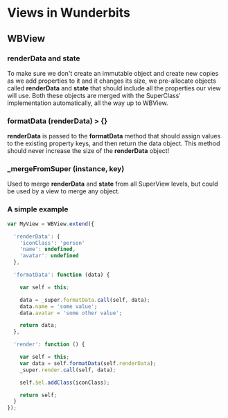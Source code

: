 # Views in Wunderbits

## WBView

### renderData and state

To make sure we don't create an immutable object and create new copies as we add properties to it and it changes its size, we pre-allocate objects called __renderData__ and __state__ that should include all the properties our view will use. Both these objects are merged with the SuperClass' implementation automatically, all the way up to WBView.

### formatData (renderData) > {}

__renderData__ is passed to the __formatData__ method that should assign values to the existing property keys, and then return the data object. This method should never increase the size of the __renderData__ object!

### _mergeFromSuper (instance, key)

Used to merge __renderData__ and __state__ from all SuperView levels, but could be used by a view to merge any object.

### A simple example

```javascript
var MyView = WBView.extend({

  'renderData': {
    'iconClass': 'person'
    'name': undefined,
    'avatar': undefined
  },

  'formatData': function (data) {

    var self = this;

    data = _super.formatData.call(self, data);
    data.name = 'some value';
    data.avatar = 'some other value';

    return data;
  },

  'render': function () {

    var self = this;
    var data = self.formatData(self.renderData);
    _super.render.call(self, data);

    self.$el.addClass(iconClass);

    return self;
  }
});
```

